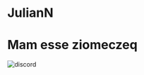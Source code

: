 # JulianN
# Mam esse ziomeczeq
![discord](https://discord.c99.nl/widget/theme-3/624926844348792832.png)  
